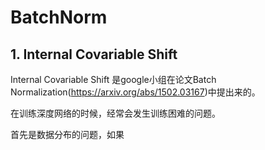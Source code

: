 # BatchNorm

## 1. Internal Covariable Shift

Internal Covariable Shift 是google小组在论文Batch Normalization(https://arxiv.org/abs/1502.03167)中提出来的。

在训练深度网络的时候，经常会发生训练困难的问题。

首先是数据分布的问题，如果

